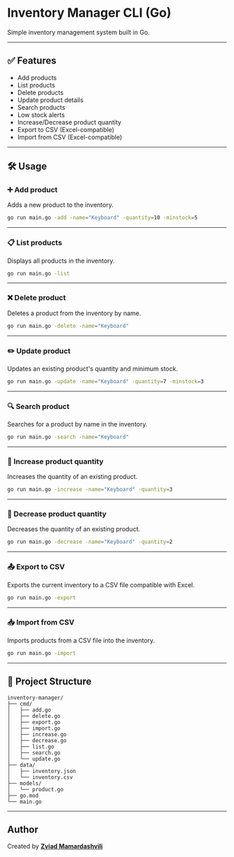 
# Inventory Manager CLI (Go)

Simple inventory management system built in Go.

---

## ✅ Features
- Add products
- List products
- Delete products
- Update product details
- Search products
- Low stock alerts
- Increase/Decrease product quantity
- Export to CSV (Excel-compatible)
- Import from CSV (Excel-compatible)

---

## 🛠️ Usage

### ➕ Add product
Adds a new product to the inventory.

```bash
go run main.go -add -name="Keyboard" -quantity=10 -minstock=5
```

---

### 📋 List products
Displays all products in the inventory.

```bash
go run main.go -list
```

---

### ❌ Delete product
Deletes a product from the inventory by name.

```bash
go run main.go -delete -name="Keyboard"
```

---

### ✏️ Update product
Updates an existing product's quantity and minimum stock.

```bash
go run main.go -update -name="Keyboard" -quantity=7 -minstock=3
```

---

### 🔍 Search product
Searches for a product by name in the inventory.

```bash
go run main.go -search -name="Keyboard"
```

---

### 🔼 Increase product quantity
Increases the quantity of an existing product.

```bash
go run main.go -increase -name="Keyboard" -quantity=3
```

---

### 🔽 Decrease product quantity
Decreases the quantity of an existing product.

```bash
go run main.go -decrease -name="Keyboard" -quantity=2
```

---

### 📤 Export to CSV
Exports the current inventory to a CSV file compatible with Excel.

```bash
go run main.go -export
```

---

### 📥 Import from CSV
Imports products from a CSV file into the inventory.

```bash
go run main.go -import
```

---

## 📂 Project Structure

```
inventory-manager/
├── cmd/
│   ├── add.go
│   ├── delete.go
│   ├── export.go
│   ├── import.go
│   ├── increase.go
│   ├── decrease.go
│   ├── list.go
│   ├── search.go
│   └── update.go
├── data/
│   ├── inventory.json
│   └── inventory.csv
├── models/
│   └── product.go
├── go.mod
└── main.go
```

---

##  Author
Created by **[Zviad Mamardashvili](https://github.com/ziko0)**
